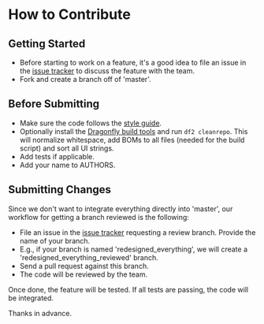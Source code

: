 # How to Contribute

## Getting Started
* Before starting to work on a feature, it's a good idea to file an issue in the
  [issue tracker](https://github.com/operasoftware/dragonfly/issues) to discuss
  the feature with the team.
* Fork and create a branch off of 'master'.

## Before Submitting
* Make sure the code follows the [style guide](https://github.com/operasoftware/dragonfly/wiki/Code-style-guide).
* Optionally install the [Dragonfly build tools](https://github.com/operasoftware/dragonfly-build-tools)
  and run `df2 cleanrepo`. This will normalize whitespace, add BOMs to all files (needed for the build script)
  and sort all UI strings.
* Add tests if applicable.
* Add your name to AUTHORS.

## Submitting Changes
Since we don't want to integrate everything directly into 'master', our workflow
for getting a branch reviewed is the following:
* File an issue in the [issue tracker](https://github.com/operasoftware/dragonfly/issues)
  requesting a review branch. Provide the name of your branch.
* E.g., if your branch is named 'redesigned_everything', we will create a 'redesigned_everything_reviewed'
branch.
* Send a pull request against this branch.
* The code will be reviewed by the team.

Once done, the feature will be tested. If all tests are passing, the code will be
integrated.

Thanks in advance.

